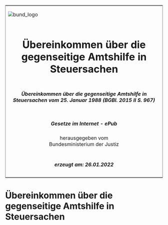 <span id="DECKBLATT.html"></span>

<table border="0" frame="border" width="100%">

<tr valign="top">

<td align="left">

![bund\_logo](BfJ_2021_Web_de_de.gif)

</td>

<td align="right">

 

</td>

</tr>

<tr align="center" valign="middle">

<td colspan="2">

# Übereinkommen über die gegenseitige Amtshilfe in Steuersachen

</td>

</tr>

<tr align="center" valign="middle">

<td colspan="2">

##### Übereinkommen über die gegenseitige Amtshilfe in Steuersachen vom 25. Januar 1988 (BGBl. 2015 II S. 967)

</td>

</tr>

<tr align="center" valign="middle">

<td colspan="2">

  
  

##### Gesetze im Internet - ePub  
  
herausgegeben vom  
Bundesministerium der Justiz

</td>

</tr>

<tr align="center" valign="bottom">

<td colspan="2">

  
  

##### erzeugt am: 26.01.2022

</td>

</tr>

</table>

<span id="BJNR209670915.html"></span>

# Übereinkommen über die gegenseitige Amtshilfe in Steuersachen
